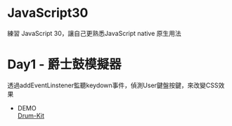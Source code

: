 # JavaScript30  
練習 JavaScript 30，讓自己更熟悉JavaScript native 原生用法

# Day1 - 爵士鼓模擬器  
透過addEventLinstener監聽keydown事件，偵測User鍵盤按鍵，來改變CSS效果  
- DEMO  
[Drum-Kit](https://hazelwu2.github.io/JavaScript30/day1-DrumKit/index.html)

